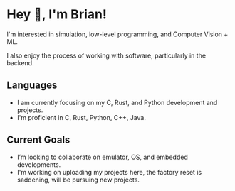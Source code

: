 # Hey 👋, I'm Brian!

I'm interested in simulation, low-level programming, and Computer Vision + ML.

I also enjoy the process of working with software, particularly in the backend.

## Languages
- I am currently focusing on my C, Rust, and Python development and projects.
- I'm proficient in C, Rust, Python, C++, Java.

## Current Goals
- I’m looking to collaborate on emulator, OS, and embedded developments.
- I'm working on uploading my projects here, the factory reset is saddening, will be pursuing new projects.
<!--
**brians242/brians242** is a ✨ _special_ ✨ repository because its `README.md` (this file) appears on your GitHub profile.

Here are some ideas to get you started:

- 🔭 I’m currently working on ...
- 🌱 I’m currently learning ...
- 👯 I’m looking to collaborate on ...
- 🤔 I’m looking for help with ...
- 💬 Ask me about ...
- 📫 How to reach me: ...
- 😄 Pronouns: ...
- ⚡ Fun fact: ...
-->
